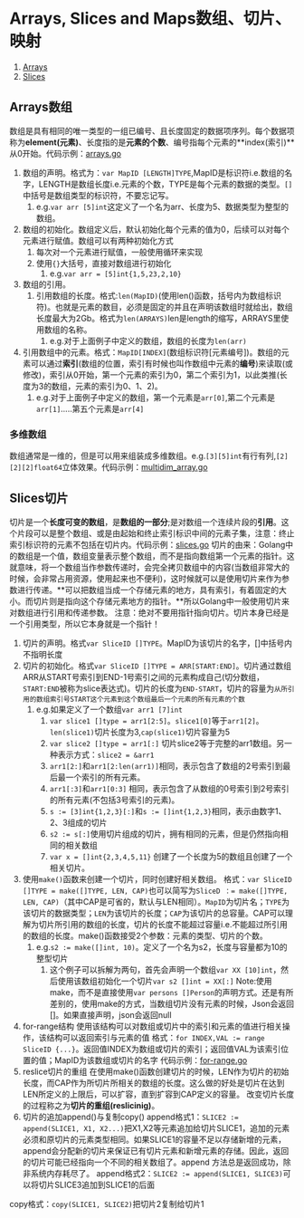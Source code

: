 # Arrays, Slices and Maps数组、切片、映射
1. [Arrays](#Arrays数组)
2. [Slices](#Slices切片)

## Arrays数组
数组是具有相同的唯一类型的一组已编号、且长度固定的数据项序列。每个数据项称为**element(元素)**、长度指的是**元素的个数**、编号指每个元素的**index(索引)**从0开始。代码示例：[arrays.go](/4.arrays_slices_maps/arrays.go)
1. 数组的声明。格式为：`var MapID [LENGTH]TYPE`,MapID是标识符i.e.数组的名字，LENGTH是数组长度i.e.元素的个数，TYPE是每个元素的数据的类型。`[]`中括号是数组类型的标识符，不要忘记写。
   1. e.g.`var arr [5]int`这定义了一个名为arr、长度为5、数据类型为整型的数组。
2. 数组的初始化。数组定义后，默认初始化每个元素的值为0，后续可以对每个元素进行赋值。数组可以有两种初始化方式
   1. 每次对一个元素进行赋值，一般使用循环来实现
   2. 使用`{}`大括号，直接对数组进行初始化
      1. e.g.`var arr = [5]int{1,5,23,2,10}`
3. 数组的引用。
   1. 引用数组的长度。格式:`len(MapID)`(使用len()函数，括号内为数组标识符)。也就是元素的数目，必须是固定的并且在声明该数组时就给出，数组长度最大为2Gb。格式为`len(ARRAYS)`len是length的缩写，ARRAYS里使用数组的名称。
      1. e.g.对于上面例子中定义的数组，数组的长度为`len(arr)`
  2. 引用数组中的元素。格式：`MapID[INDEX]`(数组标识符[元素编号])。数组的元素可以通过**索引**(数组的位置，索引有时候也叫作数组中元素的**编号**)来读取(或修改)，索引从0开始，第一个元素的索引为0，第二个索引为1，以此类推(长度为3的数组，元素的索引为0、1、2)。
      1. e.g.对于上面例子中定义的数组，第一个元素是`arr[0]`,第二个元素是`arr[1]`.....第五个元素是`arr[4]`

### 多维数组
数组通常是一维的，但是可以用来组装成多维数组。e.g.`[3][5]int`有行有列,`[2][2][2]float64`立体效果。代码示例：[multidim_array.go](/4.arrays_slices_maps/multidim_array.go)

## Slices切片
切片是一个**长度可变的数组**，是**数组的一部分**;是对数组一个连续片段的**引用**。这个片段可以是整个数组、或是由起始和终止索引标识中间的元素子集，注意：终止索引标识符的元素不包括在切片内。代码示例：[slices.go](/4.arrays_slices_maps/slices.go)
切片的由来：Golang中的数组是一个值，数组变量表示整个数组，而不是指向数组第一个元素的指针。这就意味，将一个数组当作参数传递时，会完全拷贝数组中的内容(当数组非常大的时候，会非常占用资源，使用起来也不便利)，这时候就可以是使用切片来作为参数进行传递。**可以把数组当成一个存储元素的地方，具有索引，有着固定的大小。而切片则是指向这个存储元素地方的指针。**所以Golang中一般使用切片来对数组进行引用和传递参数。
注意：绝对不要用指针指向切片。切片本身已经是一个引用类型，所以它本身就是一个指针！
1. 切片的声明。格式`var SliceID []TYPE`。MapID为该切片的名字，[]中括号内不指明长度
2. 切片的初始化。格式`var SliceID []TYPE = ARR[START:END]`。切片通过数组ARR从START号索引到END-1号索引之间的元素构成自己(切分数组，`START:END`被称为slice表达式)。切片的长度为`END-START`，切片的容量为`从所引用的数组索引号START这个元素到这个数组最后一个元素的所有元素的个数`
   1. e.g.如果定义了一个数组`var arr1 [7]int`
      1. `var slice1 []type = arr1[2:5]`。`slice1[0]`等于`arr1[2]`。`len(slice1)`切片长度为3,`cap(slice1)`切片容量为5
      2. `var slice2 []type = arr1[:]`  切片slice2等于完整的arr1数组。另一种表示方式：`slice2 = &arr1`
      3. `arr1[2:]`和`arr1[2:len(arr1)]`相同，表示包含了数组的2号索引到最后最一个索引的所有元素。
      4. `arr1[:3]`和`arr1[0:3]`  相同，表示包含了从数组的0号索引到2号索引的所有元素(不包括3号索引的元素)。
      5. `s := [3]int{1,2,3}[:]`和`s := []int{1,2,3}`相同，表示由数字1、2、3组成的切片
      6. `s2 := s[:]`使用切片组成的切片，拥有相同的元素，但是仍然指向相同的相关数组
      7. `var x = []int{2,3,4,5,11}`  创建了一个长度为5的数组且创建了一个相关切片。
3. 使用`make()`函数来创建一个切片，同时创建好相关数组。
格式：`var SliceID []TYPE = make([]TYPE, LEN, CAP)`也可以简写为`SliceD ：= make([]TYPE, LEN, CAP)`（其中CAP是可省的，默认与LEN相同）。`MapID`为切片名；`TYPE`为该切片的数据类型；`LEN`为该切片的长度；`CAP`为该切片的总容量。CAP可以理解为切片所引用的数组的长度，切片的长度不能超过容量i.e.不能超过所引用的数组的长度。make()函数接受2个参数：元素的类型、切片的个数。
   1. e.g.`s2 := make([]int, 10)`。定义了一个名为s2，长度与容量都为10的整型切片
      1. 这个例子可以拆解为两句，首先会声明一个数组`var XX [10]int`，然后使用该数组初始化一个切片`var s2 []int = XX[:]`
Note:使用make，而不是直接使用`var persons []Person`的声明方式。还是有所差别的，使用make的方式，当数组切片没有元素的时候，Json会返回[]。如果直接声明，json会返回null
4. for-range结构
使用该结构可以对数组或切片中的索引和元素的值进行相关操作，该结构可以返回索引与元素的值
格式：`for INDEX,VAL := range SliceID {...}`。返回值INDEX为数组或切片的索引；返回值VAL为该索引位置的值；MapID为该数组或切片的名字
代码示例：[for-range.go](/4.arrays_slices_maps/for-range.go)
5. reslice切片的重组
在使用make()函数创建切片的时候，LEN作为切片的初始长度，而CAP作为所切片所相关的数组的长度。这么做的好处是切片在达到LEN所定义的上限后，可以扩容，直到扩容到CAP定义的容量。
改变切片长度的过程称之为**切片的重组(reslicinig)**。
6. 切片的追加append()与复制copy()
append格式1：`SLICE2 := append(SLICE1, X1, X2...)`把X1,X2等元素追加给切片SLICE1，追加的元素必须和原切片的元素类型相同。如果SLICE1的容量不足以存储新增的元素，append会分配新的切片来保证已有切片元素和新增元素的存储。因此，返回的切片可能已经指向一个不同的相关数组了。append 方法总是返回成功，除非系统内存耗尽了。
append格式2：`SLICE2 := append(SLICE1, SLICE3)`可以将切片SLICE3追加到SLICE1的后面

copy格式：`copy(SLICE1, SLICE2)`把切片2复制给切片1

